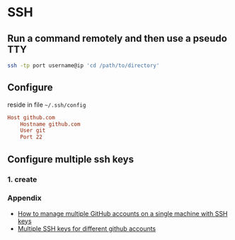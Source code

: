 # SSH

## Run a command remotely and then use a pseudo TTY

```bash
ssh -tp port username@ip 'cd /path/to/directory'
```

## Configure

reside in file `~/.ssh/config`

```conf
Host github.com
    Hostname github.com
    User git
    Port 22
```

## Configure multiple ssh keys

### 1. create

### Appendix

- [How to manage multiple GitHub accounts on a single machine with SSH keys](https://medium.freecodecamp.org/manage-multiple-github-accounts-the-ssh-way-2dadc30ccaca)
- [Multiple SSH keys for different github accounts](https://gist.github.com/jexchan/2351996)